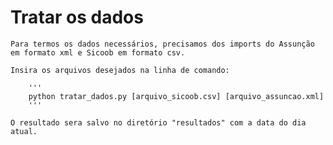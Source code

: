 # Tratar os dados

    Para termos os dados necessários, precisamos dos imports do Assunção em formato xml e Sicoob em formato csv.

    Insira os arquivos desejados na linha de comando:
    
        '''
        python tratar_dados.py [arquivo_sicoob.csv] [arquivo_assuncao.xml]
        '''

    O resultado sera salvo no diretório "resultados" com a data do dia atual.